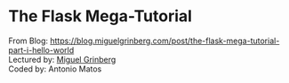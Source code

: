 # The Flask Mega-Tutorial
  
From Blog: https://blog.miguelgrinberg.com/post/the-flask-mega-tutorial-part-i-hello-world  
Lectured by: [Miguel Grinberg](https://blog.miguelgrinberg.com/author/Miguel%20Grinberg)  
Coded by: Antonio Matos  
